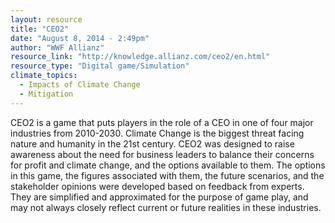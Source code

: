 ```yaml
---
layout: resource
title: "CEO2"
date: "August 8, 2014 - 2:49pm"
author: "WWF Allianz"
resource_link: "http://knowledge.allianz.com/ceo2/en.html"
resource_type: "Digital game/Simulation"
climate_topics:
  - Impacts of Climate Change
  - Mitigation
---
```


CEO2 is a game that puts players in the role of a CEO in one of four major industries from 2010-2030. Climate Change is the biggest threat facing nature and humanity in the 21st century.  CEO2 was designed to raise awareness about the need for business leaders to balance their concerns for profit and climate change, and the options available to them.  The options in this game, the figures associated with them, the future scenarios, and the stakeholder opinions were developed based on feedback from experts.  They are simplified and approximated for the purpose of game play, and may not always closely reflect current or future realities in these industries.